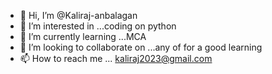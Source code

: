 - 👋 Hi, I’m @Kaliraj-anbalagan
- 👀 I’m interested in ...coding on python
- 🌱 I’m currently learning ...MCA 
- 💞️ I’m looking to collaborate on ...any of for a good learning
- 📫 How to reach me ... kaliraj2023@gmail.com

<!---
Kaliraj-anbalagan/Kaliraj-anbalagan is a ✨ special ✨ repository because its `README.md` (this file) appears on your GitHub profile.
You can click the Preview link to take a look at your changes.
--->
